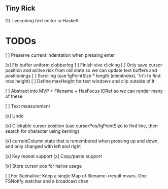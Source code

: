 ## Tiny Rick

GL livecoding text editor in Haskell

# TODOs
[ ] Preserve current indentation when pressing enter

[x] Fix buffer uniform clobbering
[ ] Finish vive clicking
[ ] Only save cursor position and active rick from old state
    so we can update text buffers and positionings
[ ] Scrolling (use fgPointSize * length (elemIndexL '\n') to find max height)
  [ ] Define maxHeight for text windows and clip outside of it


[ ] Abstract into MVP + Filename + HasFocus IORef so we can render many of these

[ ] Text measurement

[x] Undo

[x] Clickable cursor position (use cursorPos/fgPointSize to find line, then search for character using kerning)

[x] currentColumn state that is remembered when pressing up and down, and only changed with left and right

[x] Key repeat support
[x] Copy/paste support

[x] Store cursor pos for halive usage


[ ] For Subhalive:
    Keep a single Map of filename->result mvars.
    One FSNotify watcher and a broadcast chan
